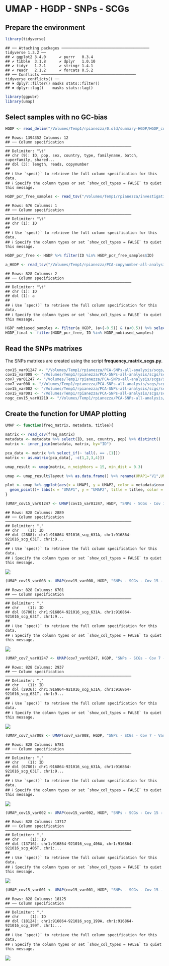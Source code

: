 UMAP - HGDP - SNPs - SCGs
================

## Prepare the environment

``` r
library(tidyverse)
```

    ## ── Attaching packages ─────────────────────────────────────── tidyverse 1.3.2 ──
    ## ✔ ggplot2 3.4.0      ✔ purrr   0.3.4 
    ## ✔ tibble  3.1.8      ✔ dplyr   1.0.10
    ## ✔ tidyr   1.2.1      ✔ stringr 1.4.1 
    ## ✔ readr   2.1.2      ✔ forcats 0.5.2 
    ## ── Conflicts ────────────────────────────────────────── tidyverse_conflicts() ──
    ## ✖ dplyr::filter() masks stats::filter()
    ## ✖ dplyr::lag()    masks stats::lag()

``` r
library(ggpubr)
library(umap)
```

## Select samples with no GC-bias

``` r
HGDP <- read_delim("/Volumes/Temp1/rpianezza/0.old/summary-HGDP/HGDP_cutoff_classified.tsv")
```

    ## Rows: 1394352 Columns: 12
    ## ── Column specification ────────────────────────────────────────────────────────
    ## Delimiter: "\t"
    ## chr (9): ID, pop, sex, country, type, familyname, batch, superfamily, shared...
    ## dbl (3): length, reads, copynumber
    ## 
    ## ℹ Use `spec()` to retrieve the full column specification for this data.
    ## ℹ Specify the column types or set `show_col_types = FALSE` to quiet this message.

``` r
HGDP_pcr_free_samples <- read_tsv("/Volumes/Temp1/rpianezza/investigation/HGDP-no-PCR/HGDP-only-pcr-free-samples.tsv", col_names = "ID")
```

    ## Rows: 676 Columns: 1
    ## ── Column specification ────────────────────────────────────────────────────────
    ## Delimiter: "\t"
    ## chr (1): ID
    ## 
    ## ℹ Use `spec()` to retrieve the full column specification for this data.
    ## ℹ Specify the column types or set `show_col_types = FALSE` to quiet this message.

``` r
HGDP_pcr_free <- HGDP %>% filter(ID %in% HGDP_pcr_free_samples$ID)

a_HGDP <- read_tsv("/Volumes/Temp1/rpianezza/PCA-copynumber-all-analysis/a_HGDP.tsv")
```

    ## Rows: 828 Columns: 2
    ## ── Column specification ────────────────────────────────────────────────────────
    ## Delimiter: "\t"
    ## chr (1): ID
    ## dbl (1): a
    ## 
    ## ℹ Use `spec()` to retrieve the full column specification for this data.
    ## ℹ Specify the column types or set `show_col_types = FALSE` to quiet this message.

``` r
HGDP_nobiased_samples <- filter(a_HGDP, (a>(-0.5)) & (a<0.5)) %>% select(ID) %>% pull()
HGDP_final <- filter(HGDP_pcr_free, ID %in% HGDP_nobiased_samples)
```

## Read the SNPs matrixes

The SNPs matrixes are created using the script
**frequency_matrix_scgs.py**.

``` r
cov15_var01247 <- "/Volumes/Temp1/rpianezza/PCA-SNPs-all-analysis/scgs/scg.cov15.var01247.frequency.matrix.tsv_processed"
cov15_var008 <- "/Volumes/Temp1/rpianezza/PCA-SNPs-all-analysis/scgs/scg.cov15.var008.frequency.matrix.tsv_processed"
cov7_var01247 <- "/Volumes/Temp1/rpianezza/PCA-SNPs-all-analysis/scgs/scg.cov7.var01247.frequency.matrix.tsv_processed"
cov7_var008 <- "/Volumes/Temp1/rpianezza/PCA-SNPs-all-analysis/scgs/scg.cov7.var008.frequency.matrix.tsv_processed"
cov15_var002 <- "/Volumes/Temp1/rpianezza/PCA-SNPs-all-analysis/scgs/scg.cov15.var002.frequency.matrix.tsv_processed"
cov15_var001 <- "/Volumes/Temp1/rpianezza/PCA-SNPs-all-analysis/scgs/scg.cov15.var001.frequency.matrix.tsv_processed"
nogc_cov15_var01219 <- "/Volumes/Temp1/rpianezza/PCA-SNPs-all-analysis/scgs/scg.nogcbias-cov15.var01219.frequency.matrix.tsv_processed"
```

## Create the function for UMAP plotting

``` r
UMAP <- function(freq_matrix, metadata, titlee){

matrix <- read_csv(freq_matrix)
metadata <- metadata %>% select(ID, sex, country, pop) %>% distinct()
matrix <- inner_join(metadata, matrix, by="ID")

pca_data <- matrix %>% select_if(~ !all(. == .[1]))
matrix <- as.matrix(pca_data[, -c(1,2,3,4)])

umap_result <- umap(matrix, n_neighbors = 15, min_dist = 0.3)

umap <- umap_result$layout %>% as.data.frame() %>% rename(UMAP1="V1",UMAP2="V2")

plot <- umap %>% ggplot(aes(x = UMAP1, y = UMAP2, color = metadata$country))+
  geom_point()+ labs(x = "UMAP1", y = "UMAP2", title = titlee, color = "Region") + theme(plot.title = element_text(hjust = 0.5), legend.title = element_text(face = "bold"))
}
```

``` r
(UMAP_cov15_var01247 <- UMAP(cov15_var01247, HGDP, "SNPs - SCGs - Cov 15 - Var 0.1247"))
```

    ## Rows: 828 Columns: 2889
    ## ── Column specification ────────────────────────────────────────────────────────
    ## Delimiter: ","
    ## chr    (1): ID
    ## dbl (2888): chr1:916864-921016_scg_631A, chr1:916864-921016_scg_631T, chr1:9...
    ## 
    ## ℹ Use `spec()` to retrieve the full column specification for this data.
    ## ℹ Specify the column types or set `show_col_types = FALSE` to quiet this message.

![](02.UMAP-SNPs-SCGs_files/figure-gfm/unnamed-chunk-1-1.png)<!-- -->

``` r
(UMAP_cov15_var008 <- UMAP(cov15_var008, HGDP, "SNPs - SCGs - Cov 15 - Var 0.008"))
```

    ## Rows: 828 Columns: 6701
    ## ── Column specification ────────────────────────────────────────────────────────
    ## Delimiter: ","
    ## chr    (1): ID
    ## dbl (6700): chr1:916864-921016_scg_631A, chr1:916864-921016_scg_631T, chr1:9...
    ## 
    ## ℹ Use `spec()` to retrieve the full column specification for this data.
    ## ℹ Specify the column types or set `show_col_types = FALSE` to quiet this message.

![](02.UMAP-SNPs-SCGs_files/figure-gfm/unnamed-chunk-2-1.png)<!-- -->

``` r
(UMAP_cov7_var01247 <- UMAP(cov7_var01247, HGDP, "SNPs - SCGs - Cov 7 - Var 0.1247"))
```

    ## Rows: 828 Columns: 2937
    ## ── Column specification ────────────────────────────────────────────────────────
    ## Delimiter: ","
    ## chr    (1): ID
    ## dbl (2936): chr1:916864-921016_scg_631A, chr1:916864-921016_scg_631T, chr1:9...
    ## 
    ## ℹ Use `spec()` to retrieve the full column specification for this data.
    ## ℹ Specify the column types or set `show_col_types = FALSE` to quiet this message.

![](02.UMAP-SNPs-SCGs_files/figure-gfm/unnamed-chunk-3-1.png)<!-- -->

``` r
(UMAP_cov7_var008 <- UMAP(cov7_var008, HGDP, "SNPs - SCGs - Cov 7 - Var 0.008"))
```

    ## Rows: 828 Columns: 6781
    ## ── Column specification ────────────────────────────────────────────────────────
    ## Delimiter: ","
    ## chr    (1): ID
    ## dbl (6780): chr1:916864-921016_scg_631A, chr1:916864-921016_scg_631T, chr1:9...
    ## 
    ## ℹ Use `spec()` to retrieve the full column specification for this data.
    ## ℹ Specify the column types or set `show_col_types = FALSE` to quiet this message.

![](02.UMAP-SNPs-SCGs_files/figure-gfm/unnamed-chunk-4-1.png)<!-- -->

``` r
(UMAP_cov15_var002 <- UMAP(cov15_var002, HGDP, "SNPs - SCGs - Cov 15 - Var 0.002"))
```

    ## Rows: 828 Columns: 13717
    ## ── Column specification ────────────────────────────────────────────────────────
    ## Delimiter: ","
    ## chr     (1): ID
    ## dbl (13716): chr1:916864-921016_scg_406A, chr1:916864-921016_scg_406T, chr1:...
    ## 
    ## ℹ Use `spec()` to retrieve the full column specification for this data.
    ## ℹ Specify the column types or set `show_col_types = FALSE` to quiet this message.

![](02.UMAP-SNPs-SCGs_files/figure-gfm/unnamed-chunk-5-1.png)<!-- -->

``` r
(UMAP_cov15_var001 <- UMAP(cov15_var001, HGDP, "SNPs - SCGs - Cov 15 - Var 0.001"))
```

    ## Rows: 828 Columns: 18125
    ## ── Column specification ────────────────────────────────────────────────────────
    ## Delimiter: ","
    ## chr     (1): ID
    ## dbl (18124): chr1:916864-921016_scg_199A, chr1:916864-921016_scg_199T, chr1:...
    ## 
    ## ℹ Use `spec()` to retrieve the full column specification for this data.
    ## ℹ Specify the column types or set `show_col_types = FALSE` to quiet this message.

![](02.UMAP-SNPs-SCGs_files/figure-gfm/unnamed-chunk-6-1.png)<!-- -->
